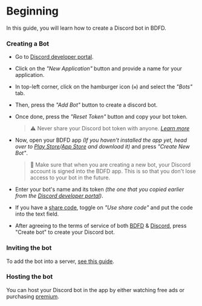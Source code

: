 # Beginning
In this guide, you will learn how to create a Discord bot in BDFD.

### Creating a Bot
- Go to [Discord developer portal](https://discord.com/developers/applications).
- Click on the *"New Application"* button and provide a name for your application.
- In top-left corner, click on the hamburger icon (`≡`) and select the *"Bots"* tab.
- Then, press the *"Add Bot"* button to create a discord bot.
- Once done, press the *"Reset Token"* button and copy your bot token.

   > ⚠️ Never share your Discord bot token with anyone. *[Learn more](../resources/security.md#sharing-tokens)*
- Now, open your BDFD app *(If you haven't installed the app yet, head over to [Play Store](https://play.google.com/store/apps/details?id=com.jakubtomana.discordbotdesinger)/[App Store](https://apps.apple.com/app/bot-designer-for-discord/id1495536477) and download it)* and press *"Create New Bot"*.
   > 📝 Make sure that when you are creating a new bot, your Discord account is signed into the BDFD app. This is so that you don't lose access to your bot in the future.
- Enter your bot's name and its token *(the one that you copied earlier from the [Discord developer portal](https://discord.com/developers/applications))*.
- If you have a [share code](../other/sharecode.md), toggle on *"Use share code"* and put the code into the text field.
- After agreeing to the terms of service of both [BDFD](https://botdesignerdiscord.com/tos) & [Discord](https://discord.com/terms), press "Create bot" to create your Discord bot.

### Inviting the bot
To add the bot into a server, [see this guide](./general/interactions/slashCommands/aboutSlashCommands.md#inviting-the-bot).

### Hosting the bot
You can host your Discord bot in the app by either watching free ads or purchasing [premium](../premium/introduction.md).

